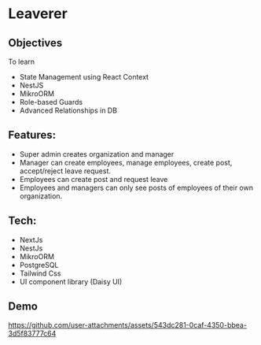 # Leaverer


## Objectives

To learn

- State Management using React Context
- NestJS
- MikroORM
- Role-based Guards
- Advanced Relationships in DB

## Features:

- Super admin creates organization and manager
- Manager can create employees, manage employees, create post, accept/reject leave request.
- Employees can create post and request leave
- Employees and managers can only see posts of employees of their own organization.

## Tech:

- NextJs
- NestJs
- MikroORM
- PostgreSQL
- Tailwind Css
- UI component library (Daisy UI)


## Demo

https://github.com/user-attachments/assets/543dc281-0caf-4350-bbea-3d5f83777c64

